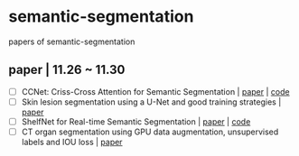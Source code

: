 # semantic-segmentation
papers of semantic-segmentation

## paper | 11.26 ~ 11.30

- [ ] CCNet: Criss-Cross Attention for Semantic Segmentation | [paper](https://arxiv.org/pdf/1811.11721.pdf) | [code](https://github.com/speedinghzl/CCNet)
- [ ] Skin lesion segmentation using a U-Net and good training strategies | [paper](https://arxiv.org/pdf/1811.11314.pdf)
- [ ] ShelfNet for Real-time Semantic Segmentation | [paper](https://arxiv.org/pdf/1811.11254.pdf) | [code](https://github.com/juntang-zhuang/ShelfNet)
- [ ]  CT organ segmentation using GPU data augmentation, unsupervised labels and IOU loss | [paper](https://arxiv.org/pdf/1811.11226.pdf)
